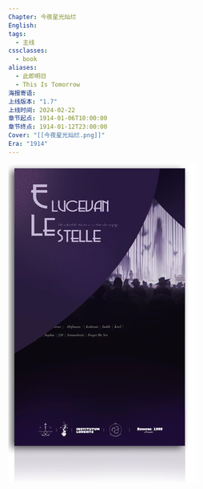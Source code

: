 ```yaml
---
Chapter: 今夜星光灿烂
English:
tags:
  - 主线
cssclasses:
  - book
aliases:
  - 此即明日
  - This Is Tomorrow
海报寄语:
上线版本: "1.7"
上线时间: 2024-02-22
章节起点: 1914-01-06T10:00:00
章节终点: 1914-01-12T23:00:00
Cover: "[[今夜星光灿烂.png]]"
Era: "1914"
---
```

![cover](assets/第六章%20今夜星光灿烂.assets/今夜星光灿烂.png)